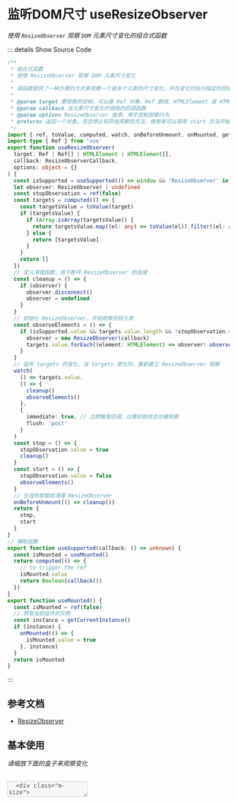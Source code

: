 # 监听DOM尺寸 useResizeObserver

<GlobalElement />

*使用 `ResizeObserver` 观察 `DOM` 元素尺寸变化的组合式函数*

::: details Show Source Code

```ts
/**
 * 组合式函数
 * 使用 ResizeObserver 观察 DOM 元素尺寸变化
 *
 * 该函数提供了一种方便的方式来观察一个或多个元素的尺寸变化，并在变化时执行指定的回调函数
 *
 * @param target 要观察的目标，可以是 Ref 对象、Ref 数组、HTMLElement 或 HTMLElement 数组
 * @param callback 当元素尺寸变化时调用的回调函数
 * @param options ResizeObserver 选项，用于定制观察行为
 * @returns 返回一个对象，包含停止和开始观察的方法，使用者可以调用 start 方法开始观察，调用 stop 方法停止观察
 */
import { ref, toValue, computed, watch, onBeforeUnmount, onMounted, getCurrentInstance } from 'vue'
import type { Ref } from 'vue'
export function useResizeObserver(
  target: Ref | Ref[] | HTMLElement | HTMLElement[],
  callback: ResizeObserverCallback,
  options: object = {}
) {
  const isSupported = useSupported(() => window && 'ResizeObserver' in window)
  let observer: ResizeObserver | undefined
  const stopObservation = ref(false)
  const targets = computed(() => {
    const targetsValue = toValue(target)
    if (targetsValue) {
      if (Array.isArray(targetsValue)) {
        return targetsValue.map((el: any) => toValue(el)).filter((el: any) => el)
      } else {
        return [targetsValue]
      }
    }
    return []
  })
  // 定义清理函数，用于断开 ResizeObserver 的连接
  const cleanup = () => {
    if (observer) {
      observer.disconnect()
      observer = undefined
    }
  }
  // 初始化 ResizeObserver，开始观察目标元素
  const observeElements = () => {
    if (isSupported.value && targets.value.length && !stopObservation.value) {
      observer = new ResizeObserver(callback)
      targets.value.forEach((element: HTMLElement) => observer!.observe(element, options))
    }
  }
  // 监听 targets 的变化，当 targets 变化时，重新建立 ResizeObserver 观察
  watch(
    () => targets.value,
    () => {
      cleanup()
      observeElements()
    },
    {
      immediate: true, // 立即触发回调，以便初始状态也被观察
      flush: 'post'
    }
  )
  const stop = () => {
    stopObservation.value = true
    cleanup()
  }
  const start = () => {
    stopObservation.value = false
    observeElements()
  }
  // 在组件卸载前清理 ResizeObserver
  onBeforeUnmount(() => cleanup())
  return {
    stop,
    start
  }
}
// 辅助函数
export function useSupported(callback: () => unknown) {
  const isMounted = useMounted()
  return computed(() => {
    // to trigger the ref
    isMounted.value
    return Boolean(callback())
  })
}
export function useMounted() {
  const isMounted = ref(false)
  // 获取当前组件的实例
  const instance = getCurrentInstance()
  if (instance) {
    onMounted(() => {
      isMounted.value = true
    }, instance)
  }
  return isMounted
}
```

:::

## 参考文档

- [ResizeObserver](https://developer.mozilla.org/zh-CN/docs/Web/API/ResizeObserver)

## 基本使用

*请缩放下面的盒子来观察变化*

<br/>

<script setup lang="ts">
import { reactive, ref } from 'vue'
import { useResizeObserver } from 'vue-amazing-ui'

const el = ref(null)
const state = reactive({
  borderBlockSize: null,
  borderInlineSize: null,
  contentBlockSize: null,
  contentInlineSize: null,
  x: null,
  y: null,
  width: null,
  height: null,
  top: null,
  bottom: null,
  right: null,
  left: null,
  devicePixelContentBlockSize: null,
  devicePixelContentInlineSize: null
})
useResizeObserver(el, (entries: ResizeObserverEntry[], observer: ResizeObserver) => {
  console.log('entries', entries)
  console.log('observer', observer)
  const entry = entries[0]
  state.borderBlockSize = entry.borderBoxSize[0].blockSize
  state.borderInlineSize = entry.borderBoxSize[0].inlineSize
  state.contentBlockSize = entry.contentBoxSize[0].blockSize
  state.contentInlineSize = entry.contentBoxSize[0].inlineSize
  state.x = entry.contentRect.x
  state.y = entry.contentRect.y
  state.width = entry.contentRect.width
  state.height = entry.contentRect.height
  state.top = entry.contentRect.top
  state.bottom = entry.contentRect.bottom
  state.right = entry.contentRect.right
  state.left = entry.contentRect.left
  state.devicePixelContentBlockSize = entry.devicePixelContentBoxSize[0].blockSize
  state.devicePixelContentInlineSize = entry.devicePixelContentBoxSize[0].inlineSize
})
</script>

<div class="m-size-wrap">
  <textarea ref="el" class="resizer" disabled />
  <div class="m-size">
    <p>borderBlockSize: {{ state.borderBlockSize }}</p>
    <p>borderInlineSize: {{ state.borderInlineSize }}</p>
    <p>contentBlockSize: {{ state.contentBlockSize }}</p>
    <p>contentInlineSize: {{ state.contentInlineSize }}</p>
    <h3>contentRect：</h3>
    <p>x: {{ state.x }}</p>
    <p>y: {{ state.y }}</p>
    <p>width: {{ state.width }}</p>
    <p>height: {{ state.height }}</p>
    <p>top: {{ state.top }}</p>
    <p>bottom: {{ state.bottom }}</p>
    <p>right: {{ state.right }}</p>
    <p>left: {{ state.left }}</p>
    <p>devicePixelContentBlockSize: {{ state.devicePixelContentBlockSize }}</p>
    <p>devicePixelContentInlineSize: {{ state.devicePixelContentInlineSize }}</p>
  </div>
</div>

<style lang="less" scoped>
.m-size-wrap {
  position: relative;
  .resizer {
    background: #222;
    color: #fff;
    resize: both;
    padding: 16px 32px;
    min-width: 300px;
    min-height: 450px;
    max-width: 688px;
    border: 1px solid #2e2e32;;
    border-radius: 4px;
    outline: none;
    white-space: pre;
    overflow-wrap: normal;
    overflow: hidden;
    display: block;
    font-size: 16px;
    box-shadow: #2e2e32 0 0 0 1px;
    margin: 8px 0;
    background: #1b1b1f;
    touch-action: manipulation;
  }
  .m-size {
    top: 12px;
    left: 16px;
    position: absolute;
    color: #fff;
    font-size: 16px;
    h3 {
      margin-top: 0;
    }
  }
}
</style>

```vue
<script setup lang="ts">
import { ref, reactive } from 'vue'
import { useResizeObserver } from 'vue-amazing-ui'

const el = ref(null)
const state = reactive({
  borderBlockSize: null,
  borderInlineSize: null,
  contentBlockSize: null,
  contentInlineSize: null,
  x: null,
  y: null,
  width: null,
  height: null,
  top: null,
  bottom: null,
  right: null,
  left: null,
  devicePixelContentBlockSize: null,
  devicePixelContentInlineSize: null
})
useResizeObserver(el, (entries: ResizeObserverEntry[], observer: ResizeObserver) => {
  console.log('entries', entries)
  console.log('observer', observer)
  const entry = entries[0]
  state.borderBlockSize = entry.borderBoxSize[0].blockSize
  state.borderInlineSize = entry.borderBoxSize[0].inlineSize
  state.contentBlockSize = entry.contentBoxSize[0].blockSize
  state.contentInlineSize = entry.contentBoxSize[0].inlineSize
  state.x = entry.contentRect.x
  state.y = entry.contentRect.y
  state.width = entry.contentRect.width
  state.height = entry.contentRect.height
  state.top = entry.contentRect.top
  state.bottom = entry.contentRect.bottom
  state.right = entry.contentRect.right
  state.left = entry.contentRect.left
  state.devicePixelContentBlockSize = entry.devicePixelContentBoxSize[0].blockSize
  state.devicePixelContentInlineSize = entry.devicePixelContentBoxSize[0].inlineSize
})
</script>
<template>
  <h3>Resize the box to see changes</h3>
  <div class="m-size-wrap">
    <textarea ref="el" class="resizer" disabled />
    <div class="m-size">
      <p>borderBlockSize: {{ state.borderBlockSize }}</p>
      <p>borderInlineSize: {{ state.borderInlineSize }}</p>
      <p>contentBlockSize: {{ state.contentBlockSize }}</p>
      <p>contentInlineSize: {{ state.contentInlineSize }}</p>
      <h3>contentRect：</h3>
      <p>x: {{ state.x }}</p>
      <p>y: {{ state.y }}</p>
      <p>width: {{ state.width }}</p>
      <p>height: {{ state.height }}</p>
      <p>top: {{ state.top }}</p>
      <p>bottom: {{ state.bottom }}</p>
      <p>right: {{ state.right }}</p>
      <p>left: {{ state.left }}</p>
      <p>devicePixelContentBlockSize: {{ state.devicePixelContentBlockSize }}</p>
      <p>devicePixelContentInlineSize: {{ state.devicePixelContentInlineSize }}</p>
    </div>
  </div>
</template>
<style lang="less" scoped>
.m-size-wrap {
  position: relative;
  .resizer {
    background: #222;
    color: #fff;
    resize: both;
    padding: 16px;
    min-width: 300px;
    min-height: 450px;
    max-width: 688px;
    border: 1px solid #2e2e32;;
    border-radius: 4px;
    outline: none;
    white-space: pre;
    overflow-wrap: normal;
    overflow: hidden;
    display: block;
    font-size: 16px;
    box-shadow: #2e2e32 0 0 0 1px;
    margin: 8px 0;
    background: #1b1b1f;
    touch-action: manipulation;
  }
  .m-size {
    top: 12px;
    left: 16px;
    position: absolute;
    color: #fff;
    font-size: 16px;
    h3 {
      margin-top: 0;
    }
  }
}
</style>
```

## Params

参数 | 说明 | 类型 | 默认值
-- | -- | -- | --
target | 要观察的目标，可以是 `Ref` 对象、`Ref` 数组、`HTMLElement` 或 `HTMLElement` 数组 | Ref &#124; Ref[] &#124; HTMLElement &#124; HTMLElement[] | undefined
callback | 当元素尺寸变化时调用的回调函数 | ResizeObserverCallback | undefined
options | `ResizeObserver` 选项，用于定制观察行为，[参考文档](https://developer.mozilla.org/zh-CN/docs/Web/API/ResizeObserver/observe#options) | object | {}
